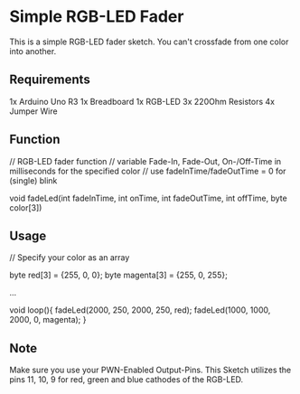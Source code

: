 # Simple RGB-LED Fader

This is a simple RGB-LED fader sketch. You can't crossfade from one color into another.

## Requirements

1x Arduino Uno R3
1x Breadboard
1x RGB-LED
3x 220Ohm Resistors
4x Jumper Wire

## Function

// RGB-LED fader function
// variable Fade-In, Fade-Out, On-/Off-Time in milliseconds for the specified color
// use fadeInTime/fadeOutTime = 0 for (single) blink

void fadeLed(int fadeInTime, int onTime, int fadeOutTime, int offTime, byte color[3])

## Usage

// Specify your color as an array

byte red[3] = {255, 0, 0};
byte magenta[3] = {255, 0, 255};

...

void loop(){
  fadeLed(2000, 250, 2000, 250, red);
  fadeLed(1000, 1000, 2000, 0, magenta);
}

## Note

Make sure you use your PWN-Enabled Output-Pins.
This Sketch utilizes the pins 11, 10, 9 for red, green and blue cathodes of the RGB-LED.
